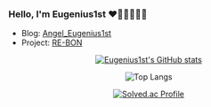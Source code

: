 ### Hello, I'm Eugenius1st ❤️🧡💛💚💙💜

<!--
**Eugenius1st/Eugenius1st** is a ✨ _special_ ✨ repository because its `README.md` (this file) appears on your GitHub profile.

Here are some ideas to get you started:

- 🔭 I’m currently working on ...
- 🌱 I’m currently learning ...
- 👯 I’m looking to collaborate on ...
- 🤔 I’m looking for help with ...
- 💬 Ask me about ...
- 📫 How to reach me: ...
- 😄 Pronouns: ...
- ⚡ Fun fact: ...
-->

- Blog: <a href="https://velog.io/@angel_eugnen">Angel_Eugenius1st</a> 
- Project: <a href="https://github.com/RE-BON">RE-BON</a>
<div align="center">


[![Eugenius1st's GitHub stats](https://github-readme-stats.vercel.app/api?username=Eugenius1st&show_icons=true&theme=synthwave)](https://github.com/Eugenius1st/github-readme-stats)
  
![Top Langs](https://github-readme-stats.vercel.app/api/top-langs/?username=Eugenius1st&layout=compact&theme=synthwave)

[![Solved.ac Profile](http://mazassumnida.wtf/api/v2/generate_badge?boj=eugenius1st)](https://solved.ac/eugenius1st)

</div>

